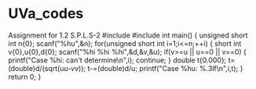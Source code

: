 # UVa_codes
Assignment for 1.2 S.P.L.S-2 
#include<cstdio>
#include<cmath>
int main()
{
    unsigned short int n{0};
    scanf("%hu",&n);
    for(unsigned short int i=1;i<=n;++i)
    {
        short int v{0},u{0},d{0};
        scanf("%hi %hi %hi",&d,&v,&u);
        if(v>=u || u==0 || v==0)
        {
            printf("Case %hi: can't determine\n",i);
            continue;
        }
        double t{0.000};
        t=(double)d/(sqrt(u*u-v*v));
        t-=(double)d/u;
        printf("Case %hu: %.3lf\n",i,t);
    }
    return 0;
}
